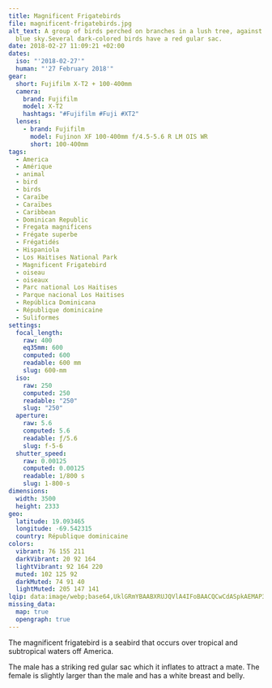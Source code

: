 ```yaml
---
title: Magnificent Frigatebirds
file: magnificent-frigatebirds.jpg
alt_text: A group of birds perched on branches in a lush tree, against a clear
  blue sky.Several dark-colored birds have a red gular sac.
date: 2018-02-27 11:09:21 +02:00
dates:
  iso: "'2018-02-27'"
  human: "'27 February 2018'"
gear:
  short: Fujifilm X-T2 + 100-400mm
  camera:
    brand: Fujifilm
    model: X-T2
    hashtags: "#Fujifilm #Fuji #XT2"
  lenses:
    - brand: Fujifilm
      model: Fujinon XF 100-400mm f/4.5-5.6 R LM OIS WR
      short: 100-400mm
tags:
  - America
  - Amérique
  - animal
  - bird
  - birds
  - Caraïbe
  - Caraïbes
  - Caribbean
  - Dominican Republic
  - Fregata magnificens
  - Frégate superbe
  - Frégatidés
  - Hispaniola
  - Los Haitises National Park
  - Magnificent Frigatebird
  - oiseau
  - oiseaux
  - Parc national Los Haitises
  - Parque nacional Los Haitises
  - República Dominicana
  - République dominicaine
  - Suliformes
settings:
  focal_length:
    raw: 400
    eq35mm: 600
    computed: 600
    readable: 600 mm
    slug: 600-mm
  iso:
    raw: 250
    computed: 250
    readable: "250"
    slug: "250"
  aperture:
    raw: 5.6
    computed: 5.6
    readable: ƒ/5.6
    slug: f-5-6
  shutter_speed:
    raw: 0.00125
    computed: 0.00125
    readable: 1/800 s
    slug: 1-800-s
dimensions:
  width: 3500
  height: 2333
geo:
  latitude: 19.093465
  longitude: -69.542315
  country: République dominicaine
colors:
  vibrant: 76 155 211
  darkVibrant: 20 92 164
  lightVibrant: 92 164 220
  muted: 102 125 92
  darkMuted: 74 91 40
  lightMuted: 205 147 141
lqip: data:image/webp;base64,UklGRmYBAABXRUJQVlA4IFoBAACQCwCdASpkAEMAP3GkxVm0rDEvrrn68pAuCWQAzcXdprBYeU+Ncxg6YalOdm5fLy/erM3LfFV33lCuMD4JT4/7kTJvAIgnkZwahPsIMSluTM6OL1HkJdYM7pfel2cKFoy0ygNyAADU7oHak+nUndJ+CBJMH1xc0RO5Wti33QRhmADKQ9+UliIf7SB+itTuIDo6W4t83TjYsKeiaSdu/F2yZZpfZeYFU5xOLlv+9sxk+4AP07WDqvTSwTpJzecQ8BK0vVE9wLMPIfB/CfQ6e0lcYhUSXhM938pjsSuvmuRKvxCAhEKS9rC61rS4Oq17Z4jR8ji1/Je5pVqMhAxgGKfJiz5wWYAOwTCQYVc/rGf9SS1PRMXwvw8Iwo5TmiHW9leLIlp5rwK9f37FSu6wMR/+xgKggI/aLYJNrxUcUT/E3HId1Hfn5ARwUuiO4qmUV8cEeIsbPKHH1AAA
missing_data:
  map: true
  opengraph: true
---
```


The magnificent frigatebird is a seabird that occurs over tropical and subtropical waters off America.

The male has a striking red gular sac which it inflates to attract a mate. The female is slightly larger than the male and has a white breast and belly.
